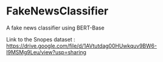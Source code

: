 # FakeNewsClassifier
A fake news classifier using BERT-Base

Link to the Snopes dataset : https://drive.google.com/file/d/1AVtutdag00HUwkquv9BW6-I9MSMg9Leu/view?usp=sharing
